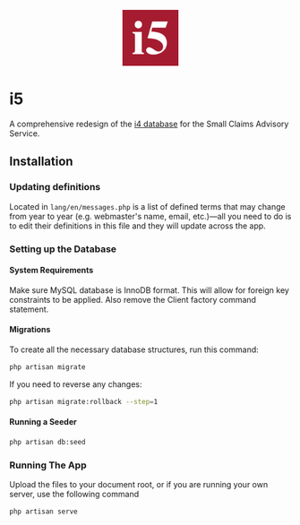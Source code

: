 <p align="center">
  <a href="https://github.com/flxcn/i5">
    <img src="public/images/logo.png" alt="i5 logo" width="100" height="100">
  </a>
</p>

# i5
A comprehensive redesign of the [i4 database](https://github.com/scasBot/i4) for the Small Claims Advisory Service.

## Installation

### Updating definitions  
Located in `lang/en/messages.php` is a list of defined terms that may change from year to year (e.g. webmaster's name, email, etc.)—all you need to do is to edit their definitions in this file and they will update across the app.

### Setting up the Database

#### System Requirements
Make sure MySQL database is InnoDB format. This will allow for foreign key constraints to be applied. Also remove the Client factory command statement.

#### Migrations  
To create all the necessary database structures, run this command:

```sh
php artisan migrate
```

If you need to reverse any changes:  

```sh
php artisan migrate:rollback --step=1
```

#### Running a Seeder

```sh
php artisan db:seed
```

### Running The App  
Upload the files to your document root, or if you are running your own server, use the following command  

```sh
php artisan serve
```


